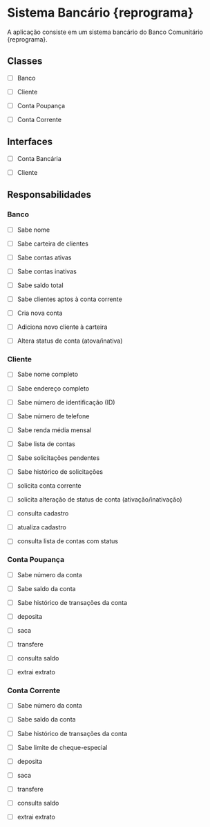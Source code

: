 # Sistema Bancário {reprograma}

A aplicação consiste em um sistema bancário do Banco Comunitário {reprograma}. 


## Classes

 - [ ] Banco
 - [ ] Cliente
 - [ ] Conta Poupança
 - [ ] Conta Corrente


## Interfaces

- [ ] Conta Bancária
- [ ] Cliente


## Responsabilidades

### Banco

- [ ] Sabe nome
- [ ] Sabe carteira de clientes
- [ ] Sabe contas ativas
- [ ] Sabe contas inativas
- [ ] Sabe saldo total
- [ ] Sabe clientes aptos à conta corrente

- [ ] Cria nova conta
- [ ] Adiciona novo cliente à carteira
- [ ] Altera status de conta (atova/inativa)

### Cliente

- [ ] Sabe nome completo
- [ ] Sabe endereço completo
- [ ] Sabe número de identificação (ID)
- [ ] Sabe número de telefone
- [ ] Sabe renda média mensal
- [ ] Sabe lista de contas
- [ ] Sabe solicitações pendentes
- [ ] Sabe histórico de solicitações

- [ ] solicita conta corrente
- [ ] solicita alteração de status de conta (ativação/inativação)
- [ ] consulta cadastro
- [ ] atualiza cadastro
- [ ] consulta lista de contas com status


### Conta Poupança

- [ ] Sabe número da conta
- [ ] Sabe saldo da conta
- [ ] Sabe histórico de transações da conta

- [ ] deposita
- [ ] saca
- [ ] transfere
- [ ] consulta saldo
- [ ] extrai extrato


### Conta Corrente

- [ ] Sabe número da conta
- [ ] Sabe saldo da conta
- [ ] Sabe histórico de transações da conta
- [ ] Sabe limite de cheque-especial

- [ ] deposita
- [ ] saca
- [ ] transfere
- [ ] consulta saldo
- [ ] extrai extrato

